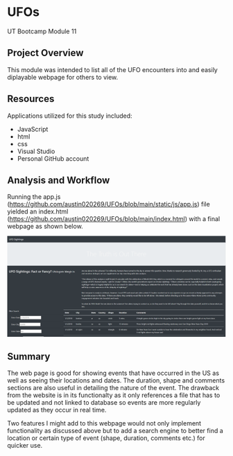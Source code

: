 # UFOs
UT Bootcamp Module 11 

## Project Overview
This module was intended to list all of the UFO encounters into and easily diplayable webpage for others to view.

## Resources
Applications utilized for this study included:
- JavaScript
- html
- css
- Visual Studio
- Personal GitHub account

## Analysis and Workflow
Running the app.js (https://github.com/austin020269/UFOs/blob/main/static/js/app.js) file yielded an index.html (https://github.com/austin020269/UFOs/blob/main/index.html) with a final webpage as shown below.

![alt text](https://github.com/austin020269/UFOs/blob/main/UFO_sightings_WP.PNG)

## Summary

The web page is good for showing events that have occurred in the US as well as seeing their locations and dates. The duration, shape and comments sections are also useful in detailing the nature of the event.  The drawback from the website is in its functionalty as it only references a file that has to be updated and not linked to database so events are more regularly updated as they occur in real time.

Two features I might add to this webpage would not only implement functionality as discussed above but to add a search engine to better find a location or certain type of event (shape, duration, comments etc.) for quicker use.


